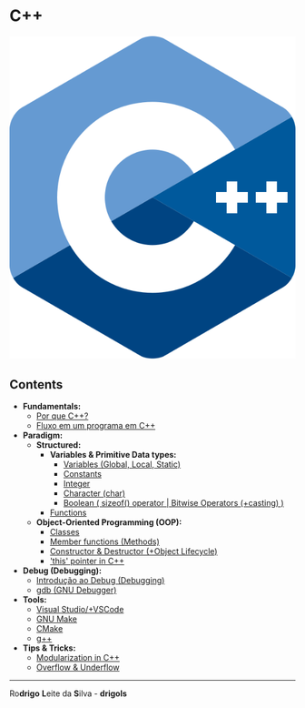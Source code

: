 # C++

![logo](res/cpp-logo.svg)

## Contents

 - **Fundamentals:**
   - [Por que C++?](modules/fundamentals/why-cc.md)
   - [Fluxo em um programa em C++](modules/fundamentals/flow-in-cc-program.md)
 - **Paradigm:**
   - **Structured:**
     - **Variables & Primitive Data types:**
       - [Variables (Global, Local, Static)](modules/structured/variables.md)
       - [Constants](modules/structured/constants.md)
       - [Integer](modules/structured/integer.md)
       - [Character (char)](modules/structured/character.md)
       - [Boolean ( sizeof() operator | Bitwise Operators (+casting) )](modules/structured/boolean.md)
     - [Functions](modules/structured/functions.md)
   - **Object-Oriented Programming (OOP):**
     - [Classes](modules/oop/classes.md)
     - [Member functions (Methods)](modules/oop/member-functions.md)
     - [Constructor & Destructor (+Object Lifecycle)](modules/oop/constructor-and-destructor.md)
     - ['this' pointer in C++](modules/oop/this.md)
 - **Debug (Debugging):**
   - [Introdução ao Debug (Debugging)](modules/debugging/intro-to-debugging.md)
   - [gdb (GNU Debugger)](modules/debugging/gdb)
 - **Tools:**
   - [Visual Studio/+VSCode](modules/tools/visual-studio)
   - [GNU Make](modules/tools/make)
   - [CMake](modules/tools/cmake)
   - [g++](modules/tools/g-plus-plus)
 - **Tips & Tricks:**
   - [Modularization in C++](modules/tips-and-tricks/modularization)
   - [Overflow & Underflow](modules/tips-and-tricks/overflow-underflow)

---

Ro**drigo** **L**eite da **S**ilva - **drigols**
